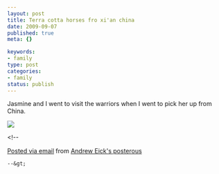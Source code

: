 ```yaml
--- 
layout: post
title: Terra cotta horses fro xi'an china
date: 2009-09-07
published: true
meta: {}

keywords: 
- family
type: post
categories: 
- family
status: publish
---
```

Jasmine and I went to visit the warriors when I went to pick her up from China.

[![](http://media.eick.us/2011/05/IMG_0455.jpg.scaled.500.jpg)](http://posterous.com/getfile/files.posterous.com/andreweick/PLretyl5Z0Z7WQGjG5llYVijNlcyDHyx2wsft96utO77d5QVMcLievN01rBh/IMG_0455.jpg.scaled.1000.jpg) 

&lt;!--  

  [Posted via email](http://posterous.com)   from [Andrew Eick's posterous](http://posterous.andyeick.com/terra-cotta-horses-fro-xian-china)  

    --&gt;
